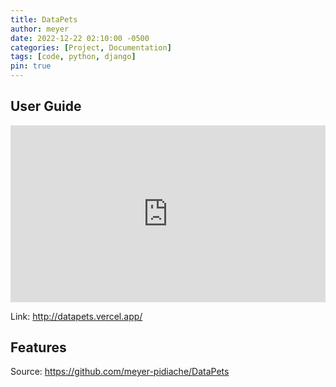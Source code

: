 ```yaml
---
title: DataPets
author: meyer
date: 2022-12-22 02:10:00 -0500
categories: [Project, Documentation]
tags: [code, python, django]
pin: true
---
```


## User Guide

<div class="wise-iframe-wrapper">
    <iframe width="773" height="411" src="https://www.youtube.com/embed/E6UKNqPXkew" title="DATAPETS - MISION TIC 2022, RUTA 2 - UTP, GRUPO 50." frameborder="0" allow="accelerometer; autoplay; clipboard-write; encrypted-media; gyroscope; picture-in-picture; web-share" allowfullscreen></iframe>
</div>

Link: <http://datapets.vercel.app/>

## Features

Source: <https://github.com/meyer-pidiache/DataPets>

<style>
    .wise-iframe-wrapper {
        position: relative;
        padding-bottom: 56.10%;
        height: 0;
        overflow: hidden;
    }
     
    .wise-iframe-wrapper iframe,
    .wise-iframe-wrapper object,
    .wise-iframe-wrapper embed {
        position: absolute;
        top: 0;
        left: 0;
        width: 100%;
        height: 100%;
    }
</style>
